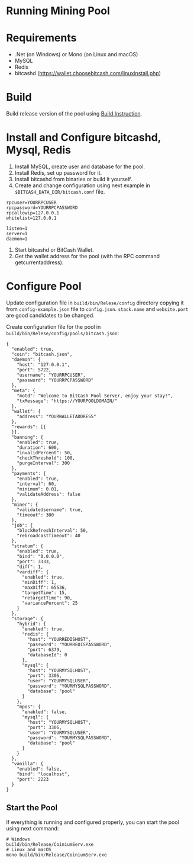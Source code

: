 # Running Mining Pool

# Requirements

* .Net (on Windows) or Mono (on Linux and macOS)
* MySQL
* Redis
* bitcashd (https://wallet.choosebitcash.com/linuxinstall.php)

# Build

Build release version of the pool using [Build Instruction](./build.md).

# Install and Configure bitcashd, Mysql, Redis

1. Install MySQL, create user and database for the pool.
1. Install Redis, set up password for it.
1. Install bitcashd from binaries or build it yourself.
1. Create and change configuration using next example in `$BITCASH_DATA_DIR/bitcash.conf` file.
```
rpcuser=YOURRPCUSER
rpcpassword=YOURRPCPASSWORD
rpcallowip=127.0.0.1
whitelist=127.0.0.1

listen=1
server=1
daemon=1
```
1. Start bitcashd or BitCash Wallet.
1. Get the wallet address for the pool (with the RPC command getcurrentaddress).

# Configure Pool

Update configuration file in `build/bin/Relese/config` directory copying it from `config-example.json` file to `config.json`.
`stack.name` and `website.port` are good candidates to be changed.

Create configuration file for the pool in `build/bin/Relese/config/pools/bitcash.json`:

```
{
  "enabled": true,
  "coin": "bitcash.json",
  "daemon": {
    "host": "127.0.0.1",
    "port": 5722,
    "username": "YOURRPCUSER",
    "password": "YOURRPCPASSWORD"
  },
  "meta": {
    "motd": "Welcome to BitCash Pool Server, enjoy your stay!",
    "txMessage": "https://YOURPOOLDOMAIN/"
  },
  "wallet": {
    "address": "YOURWALLETADDRESS"
  },
  "rewards": [{
  }],
  "banning": {
    "enabled": true,
    "duration": 600,
    "invalidPercent": 50,
    "checkThreshold": 100,
    "purgeInterval": 300
  },
  "payments": {
    "enabled": true,
    "interval": 60,
    "minimum": 0.01,
    "validateAddress": false
  },
  "miner": {
    "validateUsername": true,
    "timeout": 300
  },
  "job": {
    "blockRefreshInterval": 50,
    "rebroadcastTimeout": 40
  },
  "stratum": {
    "enabled": true,
    "bind": "0.0.0.0",
    "port": 3333,
    "diff": 1,
    "vardiff": {
      "enabled": true,
      "minDiff": 1,
      "maxDiff": 65536,
      "targetTime": 15,
      "retargetTime": 90,
      "variancePercent": 25
    }
  },
  "storage": {
    "hybrid": {
      "enabled": true,
      "redis": {
        "host": "YOURREDISHOST",
        "password": "YOURREDISPASSWORD",
        "port": 6379,
        "databaseId": 0
      },
      "mysql": {
        "host": "YOURMYSQLHOST",
        "port": 3306,
        "user": "YOURMYSQLUSER",
        "password": "YOURMYSQLPASSWORD",
        "database": "pool"
      }
    },
    "mpos": {
      "enabled": false,
      "mysql": {
        "host": "YOURMYSQLHOST",
        "port": 3306,
        "user": "YOURMYSQLUSER",
        "password": "YOURMYSQLPASSWORD",
        "database": "pool"
      }
    }
  },
  "vanilla": {
    "enabled": false,
    "bind": "localhost",
    "port": 2223
  }
}
```

## Start the Pool

If everything is running and configured properly, you can start the pool using next command:
```
# Windows
build/bin/Release/CoiniumServ.exe
# Linux and macOS
mono build/bin/Release/CoiniumServ.exe
```

